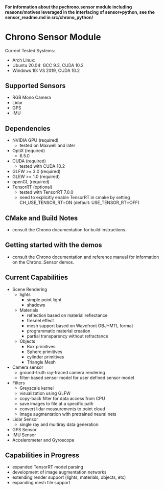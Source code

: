 #### For information about the pychrono.sensor module including reasons/motives leveraged in the interfacing of sensor+python, see the sensor_readme.md in src/chrono_python/

# Chrono Sensor Module
Current Tested Systems:
 - Arch Linux:
 - Ubuntu 20.04: GCC 9.3, CUDA 10.2
 - Windows 10: VS 2019, CUDA 10.2

## Supported Sensors
 - RGB Mono Camera
 - Lidar
 - GPS
 - IMU

## Dependencies
 - NVIDIA GPU (required)
	 - tested on Maxwell and later
 - OptiX (required)
	 - 6.5.0
 - CUDA (required)
	 - tested with CUDA 10.2
 - GLFW >= 3.0 (required)
 - GLEW >= 1.0 (required)
 - openGL (required)
 - TensorRT (optional)
     - tested with TensorRT 7.0.0
     - need to explicitly enable TensorRT in cmake by setting CH_USE_TENSOR_RT=ON (default: USE_TENSOR_RT=OFF)

## CMake and Build Notes
 - consult the Chrono documentation for build instructions.

## Getting started with the demos
 - consult the Chrono documentation and reference manual for information on the Chrono::Sensor demos.

## Current Capabilities
 - Scene Rendering
	 - lights
		 - simple point light
		 - shadows
	 - Materials
		 - reflection based on material reflectance
		 - fresnel effect
		 - mesh support based on Wavefront OBJ+MTL format
		 - programmatic material creation
		 - partial transparency without refractance
	 - Objects
		 - Box primitives
		 - Sphere primitives
		 - cylinder primitives
		 - Triangle Mesh
 - Camera sensor
	 - ground-truth ray-traced camera rendering
	 - filter-based sensor model for user defined sensor model
 - Filters
  	 - Greyscale kernel
  	 - visualization using GLFW
  	 - copy-back filter for data access from CPU
  	 - save images to file at a specific path
  	 - convert lidar measurements to point cloud
  	 - image augmentation with pretrained neural nets
 - Lidar Sensor
    - single ray and multiray data generation
 - GPS Sensor
 - IMU Sensor
  - Accelerometer and Gyroscope

## Capabilities in Progress
 - expanded TensorRT model parsing
 - development of image augmentation networks
 - extending render support (lights, materials, objects, etc)
 - expanding mesh file support